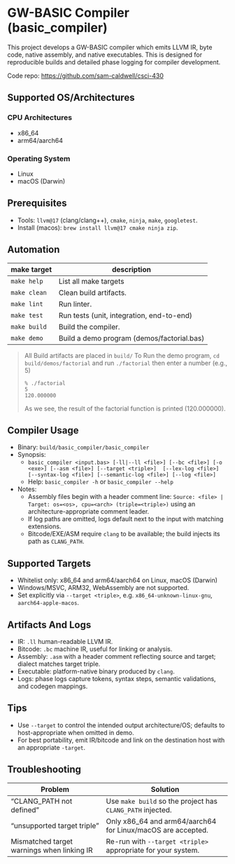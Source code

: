 # GW-BASIC Compiler (basic_compiler)

This project develops a GW-BASIC compiler which emits LLVM IR, byte code, native assembly, and native executables.
This is designed for reproducible builds and detailed phase logging for compiler development.

Code repo: https://github.com/sam-caldwell/csci-430

## Supported OS/Architectures

### CPU Architectures

- x86_64
- arm64/aarch64

### Operating System

- Linux
- macOS (Darwin)

## Prerequisites

- Tools: `llvm@17` (clang/clang++), `cmake`, `ninja`, `make`, `googletest`.
- Install (macos): `brew install llvm@17 cmake ninja zip`.

## Automation

| make target  | description                                |
|--------------|--------------------------------------------|
| `make help`  | List all make targets                      |
| `make clean` | Clean build artifacts.                     |
| `make lint`  | Run linter.                                |
| `make test`  | Run tests (unit, integration, end-to-end)  |
| `make build` | Build the compiler.                        |
| `make demo`  | Build a demo program (demos/factorial.bas) |

> All Build artifacts are placed in `build/`
> To Run the demo program, `cd build/demos/factorial` and run `./factorial` then enter a number (e.g., 5)
> ```text
> % ./factorial 
> 5
> 120.000000
>```
> As we see, the result of the factorial function is printed (120.000000).

## Compiler Usage

- Binary: `build/basic_compiler/basic_compiler`
- Synopsis:
    - `basic_compiler <input.bas> [-ll|--ll <file>] [--bc <file>] [-o <exe>] [--asm <file>] [--target <triple>] 
          [--lex-log <file>] [--syntax-log <file>] [--semantic-log <file>] [--log <file>]`
    - Help: `basic_compiler -h` or `basic_compiler --help`
- Notes:
    - Assembly files begin with a header comment line:
      `Source: <file> | Target: os=<os>, cpu=<arch> (triple=<triple>)`
      using an architecture-appropriate comment leader.
    - If log paths are omitted, logs default next to the input with matching extensions.
    - Bitcode/EXE/ASM require `clang` to be available; the build injects its path as `CLANG_PATH`.

## Supported Targets

- Whitelist only: x86_64 and arm64/aarch64 on Linux, macOS (Darwin)
- Windows/MSVC, ARM32, WebAssembly are not supported.
- Set explicitly via `--target <triple>`, e.g. `x86_64-unknown-linux-gnu`, `aarch64-apple-macos`.

## Artifacts And Logs

- IR: `.ll` human-readable LLVM IR.
- Bitcode: `.bc` machine IR, useful for linking or analysis.
- Assembly: `.asm` with a header comment reflecting source and target; dialect matches target triple.
- Executable: platform-native binary produced by `clang`.
- Logs: phase logs capture tokens, syntax steps, semantic validations, and codegen mappings.

## Tips

- Use `--target` to control the intended output architecture/OS; defaults to host-appropriate when omitted in demo.
- For best portability, emit IR/bitcode and link on the destination host with an appropriate `-target`.

## Troubleshooting

| Problem                                    | Solution                                                     |
|--------------------------------------------|--------------------------------------------------------------|
| “CLANG_PATH not defined”                   | Use `make build` so the project has `CLANG_PATH` injected.   |
| “unsupported target triple”                | Only x86_64 and arm64/aarch64 for Linux/macOS are accepted.  |
| Mismatched target warnings when linking IR | Re-run with `--target <triple>` appropriate for your system. |
